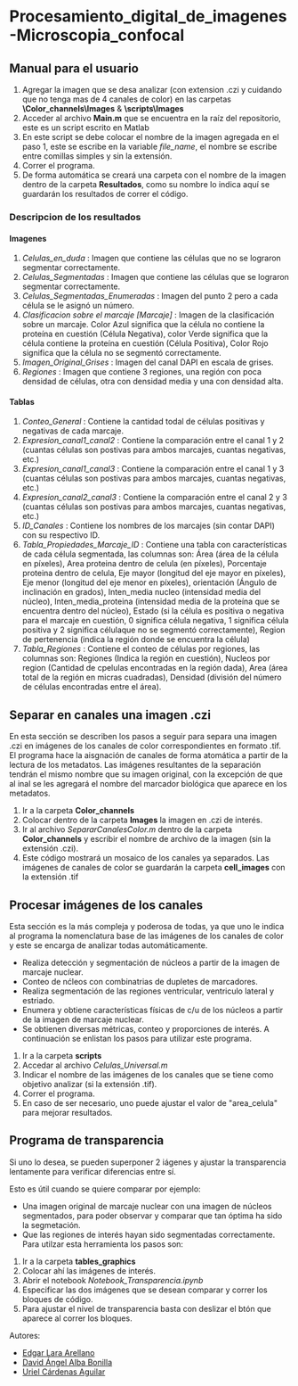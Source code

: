 # Procesamiento_digital_de_imagenes-Microscopia_confocal

## Manual para el usuario
1. Agregar la imagen que se desa analizar (con extension .czi y cuidando que no tenga mas de 4 canales de color) en las carpetas __\Color_channels\Images__ & __\scripts\Images__
2. Acceder al archivo __Main.m__ que se encuentra en la raíz del repositorio, este es un script escrito en Matlab
3. En este script se debe colocar el nombre de la imagen agregada en el paso 1, este se escribe en la variable _file_name_, el nombre se escribe entre comillas simples y sin la extensión. 
4. Correr el programa.
5. De forma automática se creará una carpeta con el nombre de la imagen dentro de la carpeta __Resultados__, como su nombre lo indica aquí se guardarán los resultados de correr el código.

### Descripcion de los resultados

#### Imagenes
1. _Celulas_en_duda_ : Imagen que contiene las células que no se lograron segmentar correctamente.
2. _Celulas_Segmentadas_ : Imagen que contiene las células que se lograron segmentar correctamente.
3. _Celulas_Segmentadas_Enumeradas_ : Imagen del punto 2 pero a cada célula se le asignó un número.
4. _Clasificacion sobre el marcaje [Marcaje]_ : Imagen de la clasificación sobre un marcaje. Color Azul significa que la célula no contiene la proteína en cuestión (Célula Negativa), color Verde significa que la célula contiene la proteína en cuestión (Célula Positiva), Color Rojo significa que la célula no se segmentó correctamente.
5. _Imagen_Original_Grises_ : Imagen del canal DAPI en escala de grises.
6. _Regiones_ : Imagen que contiene 3 regiones, una región con poca densidad de células, otra con densidad media y una con densidad alta.

#### Tablas
1. _Conteo_General_ : Contiene la cantidad todal de células positivas y negativas de cada marcaje.
2. _Expresion_canal1_canal2_ : Contiene la comparación entre el canal 1 y 2 (cuantas células son postivas para ambos marcajes, cuantas negativas, etc.)
3. _Expresion_canal1_canal3_ : Contiene la comparación entre el canal 1 y 3 (cuantas células son postivas para ambos marcajes, cuantas negativas, etc.)
4. _Expresion_canal2_canal3_ : Contiene la comparación entre el canal 2 y 3 (cuantas células son postivas para ambos marcajes, cuantas negativas, etc.)
5. _ID_Canales_ : Contiene los nombres de los marcajes (sin contar DAPI) con su respectivo ID. 
6. _Tabla_Propiedades_Marcaje_ID_ : Contiene una tabla con características de cada célula segmentada, las columnas son: Área (área de la célula en píxeles), Area proteina dentro de celula (en píxeles), Porcentaje proteina dentro de celula, Eje mayor (longitud del eje mayor en píxeles), Eje menor (longitud del eje menor en píxeles), orientación (Ángulo de inclinación en grados), Inten_media nucleo (intensidad media del núcleo), Inten_media_proteina (intensidad media de la proteína que se encuentra dentro del núcleo), Estado (si la célula es positiva o negativa para el marcaje en cuestión, 0 significa célula negativa, 1 significa célula positiva y 2 significa célulaque no se segmentó correctamente), Region de pertenencia (indica la región donde se encuentra la célula)
8. _Tabla_Regiones_ : Contiene el conteo de células por regiones, las columnas son: Regiones (Indica la región en cuestión), Nucleos por region (Cantidad de cpelulas encontradas en la región dada), Area (área total de la región en micras cuadradas), Densidad (división del número de células encontradas entre el área).

## Separar en canales una imagen .czi
En esta sección se describen los pasos a seguir para separa una imagen .czi en imágenes de los canales de color correspondientes en formato .tif.
El programa hace la aisgnación de canales de forma atomática a partir de la lectura de los metadatos.
Las imágenes resultantes de la separación tendrán el mismo nombre que su imagen original, con la excepción de que al inal se les agregará el nombre del marcador biológica que aparece en los metadatos.
1. Ir a la carpeta __Color_channels__
2. Colocar dentro de la carpeta __Images__ la imagen en .czi de interés.
3. Ir al archivo _SepararCanalesColor.m_ dentro de la carpeta __Color_channels__ y escribir el nombre de archivo de la imagen (sin la extensión .czi).
4. Este código mostrará un mosaico de los canales ya separados.
Las imágenes de canales de color se guardarán la carpeta __cell_images__ con la extensión .tif

## Procesar imágenes de los canales
Esta sección es la más compleja y poderosa de todas, ya que uno le indica al programa la nomenclatura base de las imágenes de los canales de color y este se encarga de analizar todas automáticamente.
* Realiza detección y segmentación de núcleos a partir de la imagen de marcaje nuclear.
* Conteo de nćleos con combinatrias de dupletes de marcadores.
* Realiza segmentación de las regiones ventricular, ventriculo lateral y estriado.
* Enumera y obtiene características físicas de c/u de los núcleos a partir de la imagen de marcaje nuclear.
* Se obtienen diversas métricas, conteo y proporciones de interés.
A continuación se enlistan los pasos para utilizar este programa.
1. Ir a la carpeta __scripts__
2. Accedar al archivo _Celulas_Universal.m_
3. Indicar el nombre de las imágenes de los canales que se tiene como objetivo analizar (si la extensión .tif).
4. Correr el programa.
5. En caso de ser necesario, uno puede ajustar el valor de "area_celula" para mejorar resultados.

## Programa de transparencia
Si uno lo desea, se pueden superponer 2 iágenes y ajustar la transparencia lentamente para verificar diferencias entre sí.

Esto es útil cuando se quiere comparar por ejemplo:
* Una imagen original de marcaje nuclear con una imagen de núcleos segmentados, para poder observar y comparar que tan óptima ha sido la segmetación.
* Que las regiones de interés hayan sido segmentadas correctamente.
Para utilzar esta herramienta los pasos son:
1. Ir a la carpeta __tables_graphics__
2. Colocar ahí las imágenes de interés.
3. Abrir el notebook _Notebook_Transparencia.ipynb_
4. Especificar las dos imágenes que se desean comparar y correr los bloques de código.
5. Para ajustar el nivel de transparencia basta con deslizar el btón que aparece al correr los bloques.


Autores:
* [Edgar Lara Arellano](https://github.com/Edgar-La)
* [David Ángel Alba Bonilla](https://github.com/DavidAlba2627)
* [Uriel Cárdenas Aguilar](https://github.com/Uriel148)
